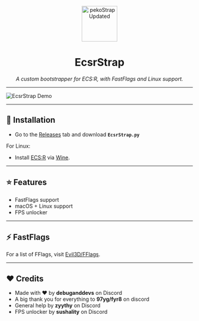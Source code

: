 <p align="center">
<img width="96" height="96" alt="pekoStrap Updated" src="https://github.com/user-attachments/assets/d8b23f7b-80a3-4384-b4a8-7d4ffd42d855" />

</p>
<h1 align="center">EcsrStrap</h1>

<p align="center">
  <i>A custom bootstrapper for ECS:R, with FastFlags and Linux support.</i>
</p>

---

<img src="https://github.com/user-attachments/assets/bdcd56e5-0a3d-4514-9b82-a14ee6e5e255" alt="EcsrStrap Demo" />

---

## 🚀 Installation
- Go to the [Releases](https://github.com/Evil3D/EcsrStrap/releases) tab and download **`EcsrStrap.py`**  

For Linux:  
- Install [ECS:R](https://ecsr.io/BootstrapperDeployment/RobloxPlayerLauncher.exe) via [Wine](https://www.winehq.org).

---

## ⭐ Features
- FastFlags support
- macOS + Linux support
- FPS unlocker

---

## ⚡ FastFlags
For a list of FFlags, visit [Evil3D/FFlags](https://github.com/Evil3D/FFlags).

---

## ❤️ Credits
- Made with ❤️ by **debuganddevs** on Discord
- A big thank you for everything to **97yg/fyr8** on discord
- General help by **zyythy** on Discord
- FPS unlocker by **sushality** on Discord
  
